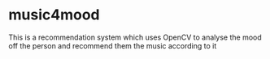 # music4mood
This is a recommendation system which uses OpenCV to analyse the mood off the person and recommend them the music according to it
